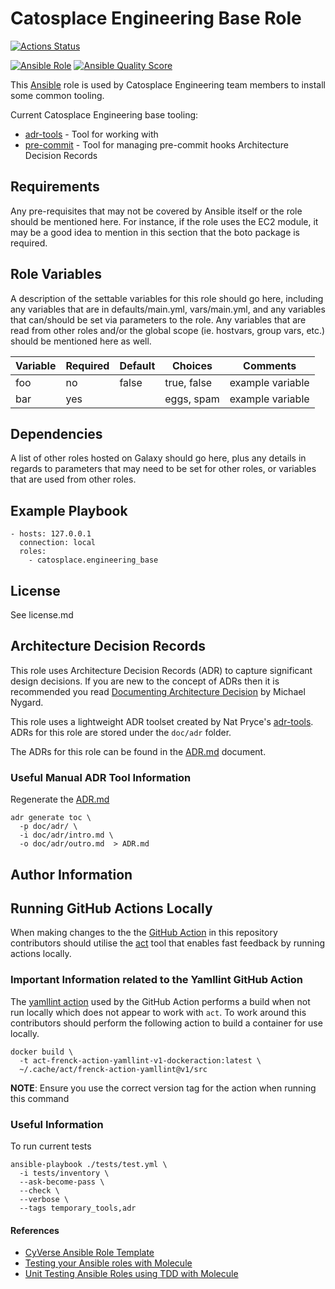 # Catosplace Engineering Base Role

[![Actions Status](https://github.com/catosplace/catosplace-engineering-base-role/actions/workflows/main.yml/badge.svg)](https://github.com/catosplace/catosplace-engineering-base-role/actions)

[![Ansible Role](https://img.shields.io/ansible/role/60076?label=Ansible%20Galaxy)](https://galaxy.ansible.com/catosplace/engineering_base)
[![Ansible Quality Score](https://img.shields.io/ansible/quality/60076?label=Quality%20Score)](https://galaxy.ansible.com/catosplace/engineering_base)


This [Ansible][1] role is used by Catosplace Engineering team members to install some common tooling.

Current Catosplace Engineering base tooling:

* [adr-tools](https://github.com/npryce/adr-tools) - Tool for working with 
* [pre-commit](https://pre-commit.com/) - Tool for managing pre-commit hooks
Architecture Decision Records

## Requirements

Any pre-requisites that may not be covered by Ansible itself or the role should be mentioned here. For instance, if the role uses the EC2 module, it may be a good idea to mention in this section that the boto package is required.

## Role Variables

A description of the settable variables for this role should go here, including any variables that are in defaults/main.yml, vars/main.yml, and any variables that can/should be set via parameters to the role. Any variables that are read from other roles and/or the global scope (ie. hostvars, group vars, etc.) should be mentioned here as well.

| Variable                | Required | Default | Choices                   | Comments                                 |
|-------------------------|----------|---------|---------------------------|------------------------------------------|
| foo                     | no       | false   | true, false               | example variable                         |
| bar                     | yes      |         | eggs, spam                | example variable                         |

## Dependencies

A list of other roles hosted on Galaxy should go here, plus any details in regards to parameters that may need to be set for other roles, or variables that are used from other roles.

## Example Playbook

```
- hosts: 127.0.0.1
  connection: local
  roles:
    - catosplace.engineering_base
```

## License

See license.md

## Architecture Decision Records
This role uses Architecture Decision Records (ADR) to capture significant design decisions. If you are new to the concept of ADRs then it is recommended you read [Documenting Architecture Decision](https://cognitect.com/blog/2011/11/15/documenting-architecture-decisions) by Michael Nygard.

 This role uses a lightweight ADR toolset created by Nat Pryce's [adr-tools](https://github.com/npryce/adr-tools). ADRs for this role are stored under the `doc/adr` folder.

 The ADRs for this role can be found in the [ADR.md](ADR.md) document.

 ### Useful Manual ADR Tool Information

Regenerate the [ADR.md](ADR.md)

```
adr generate toc \
  -p doc/adr/ \
  -i doc/adr/intro.md \
  -o doc/adr/outro.md  > ADR.md
```

## Author Information

## Running GitHub Actions Locally
When making changes to the the [GitHub Action](https://github.com/features/actions) in this repository contributors should utilise the [act](https://github.com/nektos/act) tool that enables fast feedback by running actions locally.

### Important Information related to the Yamllint GitHub Action
The [yamllint action](https://github.com/frenck/action-yamllint) used by the GitHub Action performs a build when not run locally which does not appear to work with `act`. To work around this contributors should perform the following action to build a container for use locally.

```
docker build \
  -t act-frenck-action-yamllint-v1-dockeraction:latest \
  ~/.cache/act/frenck-action-yamllint@v1/src
```
**NOTE**: Ensure you use the correct version tag for the action when running this command

### Useful Information

To run current tests
```
ansible-playbook ./tests/test.yml \
  -i tests/inventory \
  --ask-become-pass \
  --check \
  --verbose \
  --tags temporary_tools,adr
```

#### References

* [CyVerse Ansible Role Template](https://github.com/CyVerse-Ansible/ansible-role-template)
* [Testing your Ansible roles with Molecule](https://www.jeffgeerling.com/blog/2018/testing-your-ansible-roles-molecule)
* [Unit Testing Ansible Roles using TDD with Molecule](https://archive.fosdem.org/2021/schedule/event/ansible_tdd_molecule/attachments/slides/4579/export/events/attachments/ansible_tdd_molecule/slides/4579/KYN_FOSDEM_21.pdf)

[1]: https://www.ansible.com